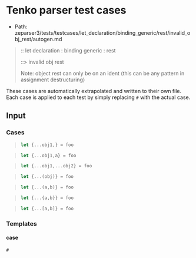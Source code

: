 # Tenko parser test cases

- Path: zeparser3/tests/testcases/let_declaration/binding_generic/rest/invalid_obj_rest/autogen.md

> :: let declaration : binding generic : rest
>
> ::> invalid obj rest
>
> Note: object rest can only be on an ident (this can be any pattern in assignment destructuring)

These cases are automatically extrapolated and written to their own file.
Each case is applied to each test by simply replacing `#` with the actual case.

## Input

### Cases

> `````js
> let {...obj1,} = foo
> `````

> `````js
> let {...obj1,a} = foo
> `````

> `````js
> let {...obj1,...obj2} = foo
> `````

> `````js
> let {...(obj)} = foo
> `````

> `````js
> let {...(a,b)} = foo
> `````

> `````js
> let {...{a,b}} = foo
> `````

> `````js
> let {...[a,b]} = foo
> `````

### Templates

#### case

`````js
#
`````

